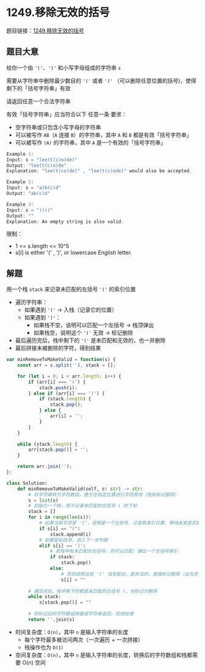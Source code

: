 # 1249.移除无效的括号

题目链接：[1249.移除无效的括号](https://leetcode.cn/problems/minimum-remove-to-make-valid-parentheses/)

## 题目大意

给你一个由 `'('`、`')'` 和小写字母组成的字符串 `s`

需要从字符串中删除最少数目的 `'('` 或者 `')'` （可以删除任意位置的括号)，使得剩下的「括号字符串」有效

请返回任意一个合法字符串

有效「括号字符串」应当符合以下 任意一条 要求：
- 空字符串或只包含小写字母的字符串
- 可以被写作 `AB`（`A` 连接 `B`）的字符串，其中 `A` 和 `B` 都是有效「括号字符串」
- 可以被写作 `(A)` 的字符串，其中 `A` 是一个有效的「括号字符串」

```js
Example 1:
Input: s = "lee(t(c)o)de)"
Output: "lee(t(c)o)de"
Explanation: "lee(t(co)de)" , "lee(t(c)ode)" would also be accepted.

Example 2:
Input: s = "a)b(c)d"
Output: "ab(c)d"

Example 3:
Input: s = "))(("
Output: ""
Explanation: An empty string is also valid.
```

限制：
- 1 <= s.length <= 10^5
- s[i] is either '(' , ')', or lowercase English letter.

## 解题

用一个栈 `stack` 来记录未匹配的左括号 `'('` 的索引位置
- 遍历字符串：
  - 如果遇到 `'('` → 入栈（记录它的位置）
  - 如果遇到 `')'`：
    - 如果栈不空，说明可以匹配一个左括号 → 栈顶弹出
    - 如果栈空，说明这个 `')'` 无效 → 标记删除
- 最后遍历完后，栈中剩下的 `'('` 是未匹配和无效的，也一并删除
- 最后拼接未被删除的字符，得到结果

```js
var minRemoveToMakeValid = function(s) {
    const arr = s.split(''), stack = [];

    for (let i = 0; i < arr.length; i++) {
        if (arr[i] === '(') {
            stack.push(i);
        } else if (arr[i] === ')') {
            if (stack.length) {
                stack.pop();
            } else {
                arr[i] = '';
            }
        }
    }

    while (stack.length) {
        arr[stack.pop()] = '';
    }

    return arr.join('');
};
```
```python
class Solution:
    def minRemoveToMakeValid(self, s: str) -> str:
        # 将字符串转为字符数组，便于在指定位置进行字符修改（例如标记删除）
        s = list(s)
        # 初始化一个栈，用于记录未匹配的左括号 ( 的下标
        stack = []
        for i in range(len(s)):
            # 如果当前字符是 '('，说明是一个左括号，记录其索引位置，等待未来是否能匹配
            if s[i] == "(":
                stack.append(i)
            # 如果是右括号，进入下一步判断
            elif s[i] == ')':
                # 若栈中有未匹配的左括号，则可以匹配，弹出一个左括号索引
                if stack:
                    stack.pop()
                else:
                    # 否则说明当前 ')' 没有配对，是非法的，直接标记删除（设为空字符串）
                    s[i] = ""
        
        # 遍历完后，栈中剩下的都是未匹配的左括号 (，也标记为删除
        while stack:
            s[stack.pop()] = ""
        
        # 将标记后的字符数组拼接成字符串返回，完成处理
        return ''.join(s)
```

- 时间复杂度：`O(n)`，其中 `n` 是输入字符串的长度
  - 每个字符最多被访问两次（一次遍历 + 一次拼接）
  - 栈操作也为 `O(1)`
- 空间复杂度：`O(n)`，其中 `n` 是输入字符串的长度，转换后的字符数组和栈都需要 O(n) 空间

